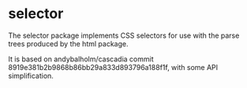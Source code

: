# selector

The selector package implements CSS selectors for use with the parse trees produced by the html package.

It is based on andybalholm/cascadia commit 8919e381b2b9868b86bb29a833d893796a188f1f, with some API simplification.
